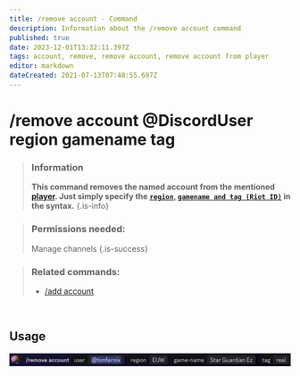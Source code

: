 ```yaml
---
title: /remove account - Command
description: Information about the /remove account command
published: true
date: 2023-12-01T13:32:11.397Z
tags: account, remove, remove account, remove account from player
editor: markdown
dateCreated: 2021-07-13T07:48:55.697Z
---
```


# /remove account @DiscordUser region gamename tag

>### Information
>**This command removes the named account from the mentioned [player](/en/terms/player). Just simply specify the [`region`](/en/terms/region), [`gamename and tag (Riot ID)`](/en/terms/riotid) in the syntax.**
>{.is-info}

>### Permissions needed:
> Manage channels
>{.is-success}

>### Related commands:
>-   [/add account](/en/commands/add/account/)  
 
 
<br>

## Usage
![](/en_/en_remove_account_riotid.png)